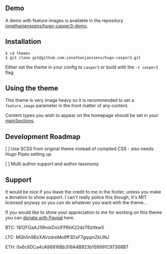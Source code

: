 ## Demo

A demo with feature images is available in the repository [jonathanjanssens/hugo-casper3-demo](https://github.com/jonathanjanssens/hugo-casper3-demo).

## Installation

```$ mkdir themes
$ cd themes
$ git clone git@github.com:jonathanjanssens/hugo-casper3.git
```

Either set the theme in your config to `casper3` or build with the `-t casper3` flag.

## Using the theme

This theme is very image heavy so it is recommended to set a `feature_image` parameter in the front matter of any content.

Content types you wish to appear on the homepage should be set in your [mainSections](https://gohugo.io/functions/where/#mainsections).

## Development Roadmap

[ ] Use SCSS from original theme instead of compiled CSS - also needs Hugo Pipes setting up

[ ] Multi author support and author taxonomy

## Support

It would be nice if you leave the credit to me in the footer, unless you make a donation to show support. I can't really police this though, it's MIT licensed anyway so you can do whatever you want with the theme...

If you would like to show your appreciation to me for working on this theme you can <a href="https://paypal.me/JonathanJanssens">donate with Paypal</a> here.

BTC: 1812FGaAJ19hokDoUFP6kK22dzT6zttkw5

LTC: MQh5n9BzXAVzdreMo9ff3DxF7gqqmZkUNJ

ETH: 0x6c6DCa4cA98816Bb319A4B923b159991C97368B7
